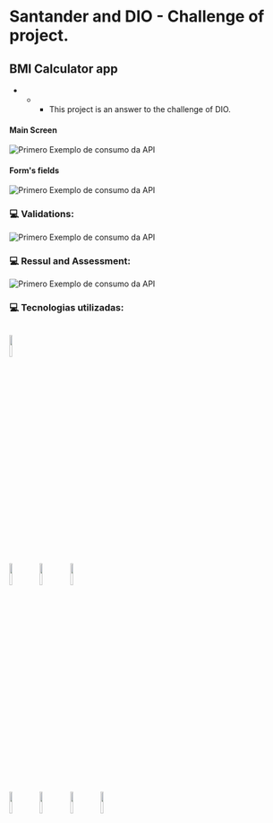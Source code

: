 # Santander and DIO - Challenge of project.
## BMI Calculator app

- - - This project is an answer to the challenge of DIO.

#### Main Screen
![Primero Exemplo de consumo da API](https://github.com/ArmandoPaulinoNeto/desafio-marques-consult/blob/main/printscreens/example.png)

#### Form's fields
![Primero Exemplo de consumo da API](https://github.com/ArmandoPaulinoNeto/desafio-marques-consult/blob/main/printscreens/example.png)

### :computer: Validations:
![Primero Exemplo de consumo da API](https://github.com/ArmandoPaulinoNeto/desafio-marques-consult/blob/main/printscreens/example.png)

### :computer: Ressul and Assessment:
![Primero Exemplo de consumo da API](https://github.com/ArmandoPaulinoNeto/desafio-marques-consult/blob/main/printscreens/example.png)

### :computer: Tecnologias utilizadas:
<br/>
<code><img width="10%" src="https://www.vectorlogo.zone/logos/visualstudio_code/visualstudio_code-ar21.svg"></code>
<br/>
<br/>
<code><img width="10%" src="https://www.vectorlogo.zone/logos/nodejs/nodejs-ar21.svg"></code>
<code><img width="10%" src="https://www.vectorlogo.zone/logos/nodemonio/nodemonio-ar21.svg"></code>
<code><img width="10%" src="https://www.vectorlogo.zone/logos/json/json-ar21.svg"></code>
<br/>
<br/>
<code><img width="10%" src="https://www.vectorlogo.zone/logos/expressjs/expressjs-ar21.svg"></code>
<code><img width="10%" src="https://www.vectorlogo.zone/logos/axios/axios-ar21.svg"></code>
<code><img width="10%" src="https://www.vectorlogo.zone/logos/mysql/mysql-ar21.svg"></code>
<code><img width="10%" src="https://www.vectorlogo.zone/logos/sequelizejs/sequelizejs-ar21.svg"></code>
<br/>